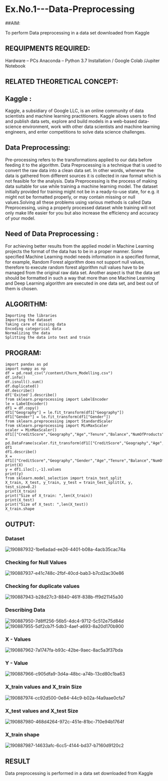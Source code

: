 # Ex.No.1---Data-Preprocessing
##AIM:

To perform Data preprocessing in a data set downloaded from Kaggle

## REQUIPMENTS REQUIRED:
Hardware – PCs
Anaconda – Python 3.7 Installation / Google Colab /Jupiter Notebook

## RELATED THEORETICAL CONCEPT:

## Kaggle :
Kaggle, a subsidiary of Google LLC, is an online community of data scientists and machine learning practitioners. Kaggle allows users to find and publish data sets, explore and build models in a web-based data-science environment, work with other data scientists and machine learning engineers, and enter competitions to solve data science challenges.

## Data Preprocessing:

Pre-processing refers to the transformations applied to our data before feeding it to the algorithm. Data Preprocessing is a technique that is used to convert the raw data into a clean data set. In other words, whenever the data is gathered from different sources it is collected in raw format which is not feasible for the analysis.
Data Preprocessing is the process of making data suitable for use while training a machine learning model. The dataset initially provided for training might not be in a ready-to-use state, for e.g. it might not be formatted properly, or may contain missing or null values.Solving all these problems using various methods is called Data Preprocessing, using a properly processed dataset while training will not only make life easier for you but also increase the efficiency and accuracy of your model.

## Need of Data Preprocessing :

For achieving better results from the applied model in Machine Learning projects the format of the data has to be in a proper manner. Some specified Machine Learning model needs information in a specified format, for example, Random Forest algorithm does not support null values, therefore to execute random forest algorithm null values have to be managed from the original raw data set.
Another aspect is that the data set should be formatted in such a way that more than one Machine Learning and Deep Learning algorithm are executed in one data set, and best out of them is chosen.


## ALGORITHM:
```
Importing the libraries
Importing the dataset
Taking care of missing data
Encoding categorical data
Normalizing the data
Splitting the data into test and train
```
## PROGRAM:
```
import pandas as pd
import numpy as np
df = pd.read_csv("/content/Churn_Modelling.csv")
df.info()
df.isnull().sum()
df.duplicated()
df.describe()
df['Exited'].describe()
from sklearn.preprocessing import LabelEncoder
le = LabelEncoder()
df1 = df.copy()
df1["Geography"] = le.fit_transform(df1["Geography"])
df1["Gender"] = le.fit_transform(df1["Gender"])
from sklearn.preprocessing import StandardScaler
from sklearn.preprocessing import MinMaxScaler
scaler = MinMaxScaler()
df1[["CreditScore","Geography","Age","Tenure","Balance","NumOfProducts","EstimatedSalary"]] = pd.DataFrame(scaler.fit_transform(df1[["CreditScore","Geography","Age","Tenure","Balance","NumOfProducts","EstimatedSalary"]]))
df1
df1.describe()
X = df1[["CreditScore","Geography","Gender","Age","Tenure","Balance","NumOfProducts","HasCrCard","IsActiveMember","EstimatedSalary"]].values
print(X)
y = df1.iloc[:,-1].values
print(y)
from sklearn.model_selection import train_test_split
X_train, X_test, y_train, y_test = train_test_split(X, y, test_size=0.2)
print(X_train)
print("Size of X_train: ",len(X_train))
print(X_test)
print("Size of X_test: ",len(X_test))
X_train.shape
```

## OUTPUT:
### Dataset
![190887932-1be6adad-ee26-4401-b08a-4acb35cac74a](https://user-images.githubusercontent.com/94166007/191054251-ec2ea0fb-3b84-4ba0-aec2-c29f24461acd.png)
### Checking for Null Values
![190887937-e41c748c-2fbf-40cd-bab3-b7cd2ac30e86](https://user-images.githubusercontent.com/94166007/191054300-687229b3-c713-4e8d-99f3-f5cfa209f9aa.png)
### Checking for duplicate values
![190887943-b28d27c3-8840-461f-838b-ff9d21145a30](https://user-images.githubusercontent.com/94166007/191054387-65483cd7-c73c-49e3-9ff4-e8f13486b6f8.png)
### Describing Data
![190887950-7d8ff256-56b5-4dc4-9712-5c512e75d84d](https://user-images.githubusercontent.com/94166007/191054463-f6a609ca-9fd5-496e-90ea-c15d7ada4e6f.png)
![190887955-5df2cb7f-5db3-4aef-a693-8a20d170b900](https://user-images.githubusercontent.com/94166007/191054540-83ca5f6c-a5a8-4514-b5f3-39a82cb67c75.png)

### X - Values
![190887962-7a1747fa-b93c-42be-9aec-8ac5a3f37bda](https://user-images.githubusercontent.com/94166007/191054586-2ae9bde9-14b7-4183-bff0-de28504b1484.png)
### Y - Value
![190887966-c905dfa9-3d4a-48bc-a74b-13cd80c1ba63](https://user-images.githubusercontent.com/94166007/191054645-c06dced8-fb82-4264-ac8e-6dbcb96ba0e9.png)
### X_train values and X_train Size
![190887974-cc92d500-0e84-44c9-b02a-f4a9aae0cfa7](https://user-images.githubusercontent.com/94166007/191054702-85465b76-0283-45ab-a63d-ae14d0027d43.png)
### X_test values and X_test Size
![190887980-468d4264-972c-451e-81bc-710e94b1764f](https://user-images.githubusercontent.com/94166007/191054776-97868fb7-f57d-4570-81a7-b20604f23cc3.png)
### X_train shape
![190887987-14633afc-6cc5-4144-bd37-b7160d9120c2](https://user-images.githubusercontent.com/94166007/191054828-39b297ef-1188-4b4f-8d19-9ec0ce23089f.png)

## RESULT
Data preprocessing is performed in a data set downloaded from Kaggle
